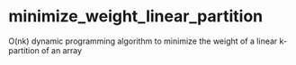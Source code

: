 # minimize_weight_linear_partition
O(nk) dynamic programming algorithm to minimize the weight of a linear k-partition of an array
